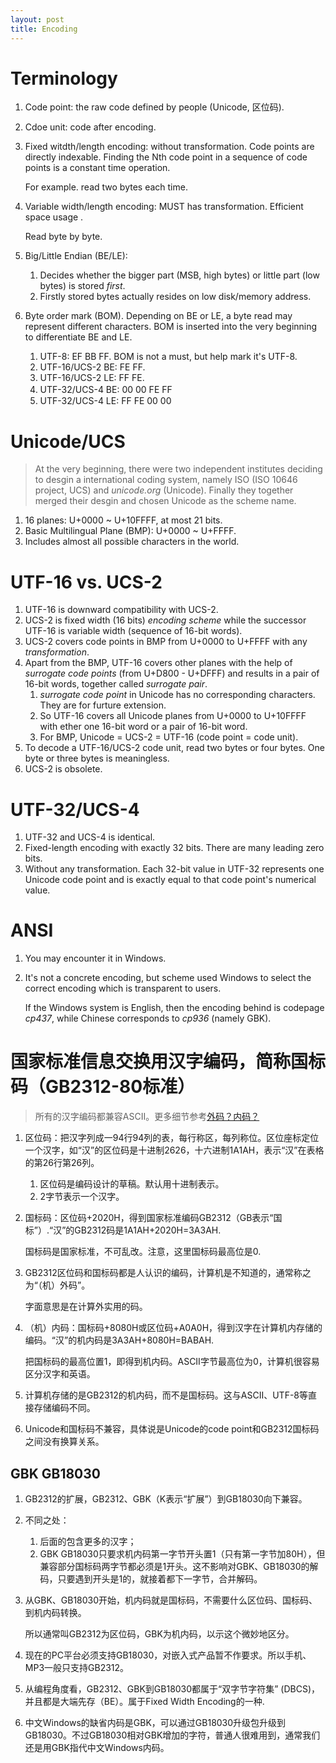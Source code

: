 ```yaml
---
layout: post
title: Encoding
---
```


# Terminology

1. Code point: the raw code defined by people (Unicode, 区位码).
2. Cdoe unit: code after encoding.
3. Fixed witdth/length encoding: without transformation. Code points are directly indexable. Finding the Nth code point in a sequence of code points is a constant time operation.

   For example. read two bytes each time.
4. Variable width/length encoding: MUST has transformation. Efficient space usage .

   Read byte by byte.
5. Big/Little Endian (BE/LE):
   1. Decides whether the bigger part (MSB, high bytes) or little part (low bytes) is stored *first*.
   2. Firstly stored bytes actually resides on low disk/memory address.
6. Byte order mark (BOM). Depending on BE or LE, a byte read may represent different characters. BOM is inserted into the very beginning to differentiate BE and LE.
   1. UTF-8: EF BB FF. BOM is not a must, but help mark it's UTF-8.
   2. UTF-16/UCS-2 BE: FE FF.
   3. UTF-16/UCS-2 LE: FF FE.
   4. UTF-32/UCS-4 BE: 00 00 FE FF　　 
   5. UTF-32/UCS-4 LE: FF FE 00 00

# Unicode/UCS

>At the very beginning, there were two independent institutes deciding to desgin a international coding system, namely ISO (ISO 10646 project, UCS) and *unicode.org* (Unicode). Finally they together merged their desgin and chosen Unicode as the scheme name.

1. 16 planes: U+0000 ~ U+10FFFF, at most 21 bits.
2. Basic Multilingual Plane (BMP): U+0000 ~ U+FFFF.
3. Includes almost all possible characters in the world.

# UTF-16 vs. UCS-2

1. UTF-16 is downward compatibility with UCS-2.
2. UCS-2 is fixed width (16 bits) *encoding scheme* while the successor UTF-16 is variable width (sequence of 16-bit words).
3. UCS-2 covers code points in BMP from U+0000 to U+FFFF with any *transformation*.
4. Apart from the BMP, UTF-16 covers other planes with the help of *surrogate code points* (from U+D800 - U+DFFF) and results in a pair of 16-bit words, together called *surrogate pair*.
   1. *surrogate code point* in Unicode has no corresponding characters. They are for furture extension.
   2. So UTF-16 covers all Unicode planes from U+0000 to U+10FFFF with ether one 16-bit word or a pair of 16-bit word.
   3. For BMP, Unicode = UCS-2 = UTF-16 (code point = code unit).
5. To decode a UTF-16/UCS-2 code unit, read two bytes or four bytes. One byte or three bytes is meaningless.
6. UCS-2 is obsolete.

# UTF-32/UCS-4

1. UTF-32 and UCS-4 is identical.
2. Fixed-length encoding with exactly 32 bits. There are many leading zero bits.
3. Without any transformation. Each 32-bit value in UTF-32 represents one Unicode code point and is exactly equal to that code point's numerical value.

# ANSI

1. You may encounter it in Windows.
2. It's not a concrete encoding, but scheme used Windows to select the correct encoding which is transparent to users.

   If the Windows system is English, then the encoding behind is codepage *cp437*, while Chinese corresponds to *cp936* (namely GBK).

# 国家标准信息交换用汉字编码，简称国标码（GB2312-80标准）

>所有的汉字编码都兼容ASCII。更多细节参考[外码？内码？](http://bbs.csdn.net/topics/370146113)

1. 区位码：把汉字列成一94行94列的表，每行称区，每列称位。区位座标定位一个汉字，如“汉”的区位码是十进制2626，十六进制1A1AH，表示“汉”在表格的第26行第26列。
   1. 区位码是编码设计的草稿。默认用十进制表示。
   2. 2字节表示一个汉字。
2. 国标码：区位码+2020H，得到国家标准编码GB2312（GB表示“国标”）.“汉”的GB2312码是1A1AH+2020H=3A3AH.

   国标码是国家标准，不可乱改。注意，这里国标码最高位是0.
3. GB2312区位码和国标码都是人认识的编码，计算机是不知道的，通常称之为“（机）外码”。

   字面意思是在计算外实用的码。
4. （机）内码：国标码+8080H或区位码+A0A0H，得到汉字在计算机内存储的编码。“汉”的机内码是3A3AH+8080H=BABAH.

   把国标码的最高位置1，即得到机内码。ASCII字节最高位为0，计算机很容易区分汉字和英语。
5. 计算机存储的是GB2312的机内码，而不是国标码。这与ASCII、UTF-8等直接存储编码不同。
6. Unicode和国标码不兼容，具体说是Unicode的code point和GB2312国标码之间没有换算关系。

## GBK GB18030

1. GB2312的扩展，GB2312、GBK（K表示“扩展”）到GB18030向下兼容。
2. 不同之处：
   1. 后面的包含更多的汉字；
   2. GBK GB18030只要求机内码第一字节开头置1（只有第一字节加80H），但兼容部分国标码两字节都必须是1开头。这不影响对GBK、GB18030的解码，只要遇到开头是1的，就接着都下一字节，合并解码。
3. 从GBK、GB18030开始，机内码就是国标码，不需要什么区位码、国标码、到机内码转换。

   所以通常叫GB2312为区位码，GBK为机内码，以示这个微妙地区分。
4. 现在的PC平台必须支持GB18030，对嵌入式产品暂不作要求。所以手机、MP3一般只支持GB2312。
5. 从编程角度看，GB2312、GBK到GB18030都属于“双字节字符集” (DBCS)，并且都是大端先存（BE）。属于Fixed Width Encoding的一种.
6. 中文Windows的缺省内码是GBK，可以通过GB18030升级包升级到GB18030。不过GB18030相对GBK增加的字符，普通人很难用到，通常我们还是用GBK指代中文Windows内码。
